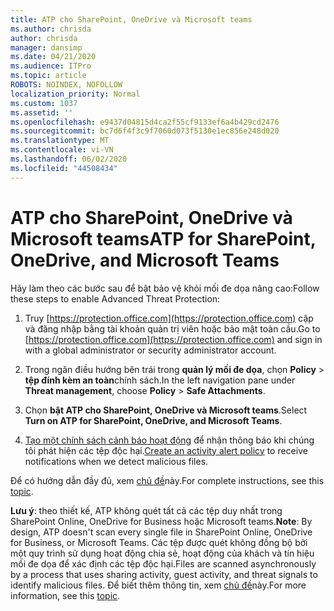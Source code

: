 ```yaml
---
title: ATP cho SharePoint, OneDrive và Microsoft teams
ms.author: chrisda
author: chrisda
manager: dansimp
ms.date: 04/21/2020
ms.audience: ITPro
ms.topic: article
ROBOTS: NOINDEX, NOFOLLOW
localization_priority: Normal
ms.custom: 1037
ms.assetid: ''
ms.openlocfilehash: e9437d04815d4ca2f55cf9133ef6a4b429cd2476
ms.sourcegitcommit: bc7d6f4f3c9f7060d073f5130e1ec856e248d020
ms.translationtype: MT
ms.contentlocale: vi-VN
ms.lasthandoff: 06/02/2020
ms.locfileid: "44508434"
---
```

# <a name="atp-for-sharepoint-onedrive-and-microsoft-teams"></a><span data-ttu-id="30651-102">ATP cho SharePoint, OneDrive và Microsoft teams</span><span class="sxs-lookup"><span data-stu-id="30651-102">ATP for SharePoint, OneDrive, and Microsoft Teams</span></span>

<span data-ttu-id="30651-103">Hãy làm theo các bước sau để bật bảo vệ khỏi mối đe dọa nâng cao:</span><span class="sxs-lookup"><span data-stu-id="30651-103">Follow these steps to enable Advanced Threat Protection:</span></span>

1. <span data-ttu-id="30651-104">Truy [https://protection.office.com](https://protection.office.com) cập và đăng nhập bằng tài khoản quản trị viên hoặc bảo mật toàn cầu.</span><span class="sxs-lookup"><span data-stu-id="30651-104">Go to [https://protection.office.com](https://protection.office.com) and sign in with a global administrator or security administrator account.</span></span>

2. <span data-ttu-id="30651-105">Trong ngăn điều hướng bên trái trong **quản lý mối đe dọa**, chọn **Policy** \> **tệp đính kèm an toàn**chính sách.</span><span class="sxs-lookup"><span data-stu-id="30651-105">In the left navigation pane under **Threat management**, choose **Policy** \> **Safe Attachments**.</span></span>

3. <span data-ttu-id="30651-106">Chọn **bật ATP cho SharePoint, OneDrive và Microsoft teams**.</span><span class="sxs-lookup"><span data-stu-id="30651-106">Select **Turn on ATP for SharePoint, OneDrive, and Microsoft Teams**.</span></span>

4. <span data-ttu-id="30651-107">[Tạo một chính sách cảnh báo hoạt động](https://docs.microsoft.com/microsoft-365/compliance/create-activity-alerts) để nhận thông báo khi chúng tôi phát hiện các tệp độc hại.</span><span class="sxs-lookup"><span data-stu-id="30651-107">[Create an activity alert policy](https://docs.microsoft.com/microsoft-365/compliance/create-activity-alerts) to receive notifications when we detect malicious files.</span></span>

<span data-ttu-id="30651-108">Để có hướng dẫn đầy đủ, xem [chủ đề](https://docs.microsoft.com/microsoft-365/security/office-365-security/turn-on-atp-for-spo-odb-and-teams)này.</span><span class="sxs-lookup"><span data-stu-id="30651-108">For complete instructions, see this [topic](https://docs.microsoft.com/microsoft-365/security/office-365-security/turn-on-atp-for-spo-odb-and-teams).</span></span>

<span data-ttu-id="30651-109">**Lưu ý**: theo thiết kế, ATP không quét tất cả các tệp duy nhất trong SharePoint Online, OneDrive for Business hoặc Microsoft teams.</span><span class="sxs-lookup"><span data-stu-id="30651-109">**Note**: By design, ATP doesn't scan every single file in SharePoint Online, OneDrive for Business, or Microsoft Teams.</span></span> <span data-ttu-id="30651-110">Các tệp được quét không đồng bộ bởi một quy trình sử dụng hoạt động chia sẻ, hoạt động của khách và tín hiệu mối đe dọa để xác định các tệp độc hại.</span><span class="sxs-lookup"><span data-stu-id="30651-110">Files are scanned asynchronously by a process that uses sharing activity, guest activity, and threat signals to identify malicious files.</span></span> <span data-ttu-id="30651-111">Để biết thêm thông tin, xem [chủ đề](https://docs.microsoft.com/microsoft-365/security/office-365-security/atp-for-spo-odb-and-teams)này.</span><span class="sxs-lookup"><span data-stu-id="30651-111">For more information, see this [topic](https://docs.microsoft.com/microsoft-365/security/office-365-security/atp-for-spo-odb-and-teams).</span></span>

